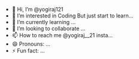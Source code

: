 - 👋 Hi, I’m @yogiraj121
- 👀 I’m interested in Coding But just start to learn...
- 🌱 I’m currently learning ...
- 💞️ I’m looking to collaborate ...
- 📫 How to reach me @yogiraj__21 insta...
- 😄 Pronouns: ...
- ⚡ Fun fact: ...

<!---
yogiraj121/yogiraj121 is a ✨ special ✨ repository because its `README.md` (this file) appears on your GitHub profile.
You can click the Preview link to take a look at your changes.
--->
